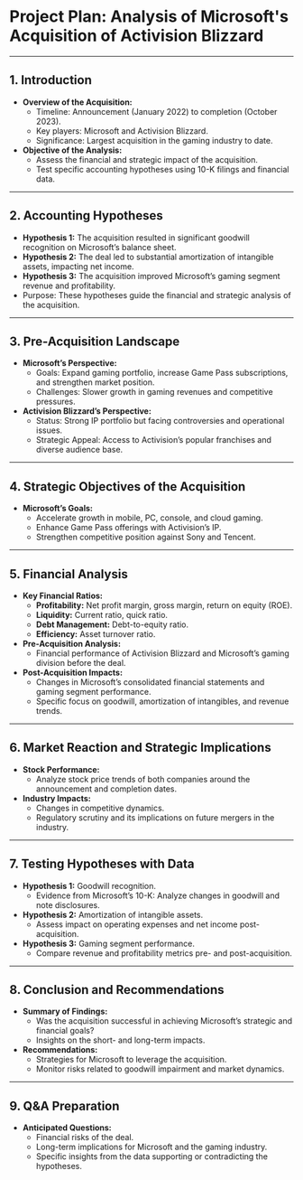 
# Project Plan: Analysis of Microsoft's Acquisition of Activision Blizzard

---

## 1. Introduction  
- **Overview of the Acquisition:**  
   - Timeline: Announcement (January 2022) to completion (October 2023).  
   - Key players: Microsoft and Activision Blizzard.  
   - Significance: Largest acquisition in the gaming industry to date.  
- **Objective of the Analysis:**  
   - Assess the financial and strategic impact of the acquisition.  
   - Test specific accounting hypotheses using 10-K filings and financial data.  

---

## 2. Accounting Hypotheses  
- **Hypothesis 1:** The acquisition resulted in significant goodwill recognition on Microsoft’s balance sheet.  
- **Hypothesis 2:** The deal led to substantial amortization of intangible assets, impacting net income.  
- **Hypothesis 3:** The acquisition improved Microsoft’s gaming segment revenue and profitability.  
- Purpose: These hypotheses guide the financial and strategic analysis of the acquisition.  

---

## 3. Pre-Acquisition Landscape  
- **Microsoft’s Perspective:**  
   - Goals: Expand gaming portfolio, increase Game Pass subscriptions, and strengthen market position.  
   - Challenges: Slower growth in gaming revenues and competitive pressures.  
- **Activision Blizzard’s Perspective:**  
   - Status: Strong IP portfolio but facing controversies and operational issues.  
   - Strategic Appeal: Access to Activision’s popular franchises and diverse audience base.  

---

## 4. Strategic Objectives of the Acquisition  
- **Microsoft’s Goals:**  
   - Accelerate growth in mobile, PC, console, and cloud gaming.  
   - Enhance Game Pass offerings with Activision’s IP.  
   - Strengthen competitive position against Sony and Tencent.  

---

## 5. Financial Analysis  
- **Key Financial Ratios:**  
   - **Profitability:** Net profit margin, gross margin, return on equity (ROE).  
   - **Liquidity:** Current ratio, quick ratio.  
   - **Debt Management:** Debt-to-equity ratio.  
   - **Efficiency:** Asset turnover ratio.  
- **Pre-Acquisition Analysis:**  
   - Financial performance of Activision Blizzard and Microsoft’s gaming division before the deal.  
- **Post-Acquisition Impacts:**  
   - Changes in Microsoft’s consolidated financial statements and gaming segment performance.  
   - Specific focus on goodwill, amortization of intangibles, and revenue trends.  

---

## 6. Market Reaction and Strategic Implications  
- **Stock Performance:**  
   - Analyze stock price trends of both companies around the announcement and completion dates.  
- **Industry Impacts:**  
   - Changes in competitive dynamics.  
   - Regulatory scrutiny and its implications on future mergers in the industry.  

---

## 7. Testing Hypotheses with Data  
- **Hypothesis 1:** Goodwill recognition.  
   - Evidence from Microsoft’s 10-K: Analyze changes in goodwill and note disclosures.  
- **Hypothesis 2:** Amortization of intangible assets.  
   - Assess impact on operating expenses and net income post-acquisition.  
- **Hypothesis 3:** Gaming segment performance.  
   - Compare revenue and profitability metrics pre- and post-acquisition.  

---

## 8. Conclusion and Recommendations  
- **Summary of Findings:**  
   - Was the acquisition successful in achieving Microsoft’s strategic and financial goals?  
   - Insights on the short- and long-term impacts.  
- **Recommendations:**  
   - Strategies for Microsoft to leverage the acquisition.  
   - Monitor risks related to goodwill impairment and market dynamics.  

---

## 9. Q&A Preparation  
- **Anticipated Questions:**  
   - Financial risks of the deal.  
   - Long-term implications for Microsoft and the gaming industry.  
   - Specific insights from the data supporting or contradicting the hypotheses.  
